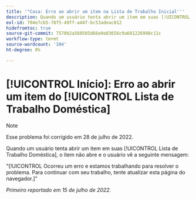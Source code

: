 ```yaml
---
title: '"Casa: Erro ao abrir um item na Lista de Trabalho Inicial'''
description: Quando um usuário tenta abrir um item em suas [!UICONTROL Trabalho doméstico] Lista, o item não abre e o usuário vê uma mensagem de erro.
exl-id: 704e7cb5-78f5-49ff-a44f-bc53adeac812
hidefromtoc: true
source-git-commit: 7570b2a560505d66e0e83656c9a601226998c11c
workflow-type: tm+mt
source-wordcount: '104'
ht-degree: 0%

---
```


# [!UICONTROL Início]: Erro ao abrir um item do [!UICONTROL Lista de Trabalho Doméstica]

>[!NOTE]
>
>Esse problema foi corrigido em 28 de julho de 2022.

Quando um usuário tenta abrir um item em suas [!UICONTROL Lista de Trabalho Doméstica], o item não abre e o usuário vê a seguinte mensagem:

&quot;[!UICONTROL Ocorreu um erro e estamos trabalhando para resolver o problema. Para continuar com seu trabalho, tente atualizar esta página do navegador.]&quot;

_Primeiro reportado em 15 de julho de 2022._
